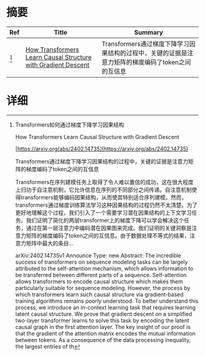 # 摘要

| Ref | Title | Summary |
| --- | --- | --- |
| [^1] | [How Transformers Learn Causal Structure with Gradient Descent](https://arxiv.org/abs/2402.14735) | Transformers通过梯度下降学习因果结构的过程中，关键的证据是注意力矩阵的梯度编码了token之间的互信息 |

# 详细

[^1]: Transformers如何通过梯度下降学习因果结构

    How Transformers Learn Causal Structure with Gradient Descent

    [https://arxiv.org/abs/2402.14735](https://arxiv.org/abs/2402.14735)

    Transformers通过梯度下降学习因果结构的过程中，关键的证据是注意力矩阵的梯度编码了token之间的互信息

    

    Transformers在序列建模任务上取得了令人难以置信的成功，这在很大程度上归功于自注意机制，它允许信息在序列的不同部分之间传递。自注意机制使得transformers能够编码因果结构，从而使其特别适合序列建模。然而，transformers通过梯度训练算法学习这种因果结构的过程仍然不太清楚。为了更好地理解这个过程，我们引入了一个需要学习潜在因果结构的上下文学习任务。我们证明了简化的两层transformer上的梯度下降可以学会解决这个任务，通过在第一层注意力中编码潜在因果图来完成。我们证明的关键洞察是注意力矩阵的梯度编码了token之间的互信息。由于数据处理不等式的结果，注意力矩阵中最大的条目...

    arXiv:2402.14735v1 Announce Type: new  Abstract: The incredible success of transformers on sequence modeling tasks can be largely attributed to the self-attention mechanism, which allows information to be transferred between different parts of a sequence. Self-attention allows transformers to encode causal structure which makes them particularly suitable for sequence modeling. However, the process by which transformers learn such causal structure via gradient-based training algorithms remains poorly understood. To better understand this process, we introduce an in-context learning task that requires learning latent causal structure. We prove that gradient descent on a simplified two-layer transformer learns to solve this task by encoding the latent causal graph in the first attention layer. The key insight of our proof is that the gradient of the attention matrix encodes the mutual information between tokens. As a consequence of the data processing inequality, the largest entries of th
    

